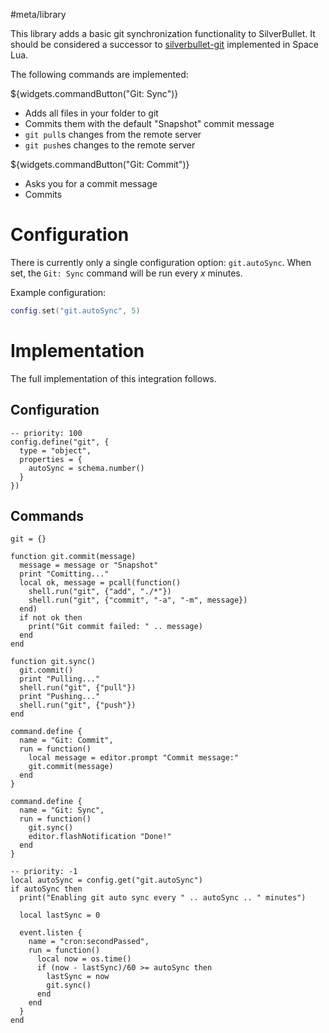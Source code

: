 #meta/library

This library adds a basic git synchronization functionality to SilverBullet. It should be considered a successor to [silverbullet-git](https://github.com/silverbulletmd/silverbullet-git) implemented in Space Lua.

The following commands are implemented:

${widgets.commandButton("Git: Sync")}

* Adds all files in your folder to git
* Commits them with the default "Snapshot" commit message
* `git pull`s changes from the remote server
* `git push`es changes to the remote server

${widgets.commandButton("Git: Commit")}

* Asks you for a commit message
* Commits

# Configuration
There is currently only a single configuration option: `git.autoSync`. When set, the `Git: Sync` command will be run every _x_ minutes.

Example configuration:
```lua
config.set("git.autoSync", 5)
```

# Implementation
The full implementation of this integration follows.

## Configuration
```space-lua
-- priority: 100
config.define("git", {
  type = "object",
  properties = {
    autoSync = schema.number()
  }
})
```

## Commands
```space-lua
git = {}

function git.commit(message)
  message = message or "Snapshot"
  print "Comitting..."
  local ok, message = pcall(function()
    shell.run("git", {"add", "./*"})
    shell.run("git", {"commit", "-a", "-m", message})
  end)
  if not ok then
    print("Git commit failed: " .. message)
  end
end

function git.sync()
  git.commit()
  print "Pulling..."
  shell.run("git", {"pull"})
  print "Pushing..."
  shell.run("git", {"push"})
end

command.define {
  name = "Git: Commit",
  run = function()
    local message = editor.prompt "Commit message:"
    git.commit(message)
  end
}

command.define {
  name = "Git: Sync",
  run = function()
    git.sync()
    editor.flashNotification "Done!"
  end
}

```

```space-lua
-- priority: -1
local autoSync = config.get("git.autoSync")
if autoSync then
  print("Enabling git auto sync every " .. autoSync .. " minutes")

  local lastSync = 0
  
  event.listen {
    name = "cron:secondPassed",
    run = function()
      local now = os.time()
      if (now - lastSync)/60 >= autoSync then
        lastSync = now
        git.sync()
      end
    end
  }
end

```
